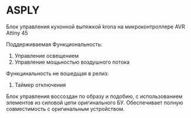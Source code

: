ASPLY
=====

Блок управления кухонной вытяжкой krona на микроконтроллере AVR Attiny 45

Поддерживаемая Функциональность:
1. Управление освещением
2. Управление мощьностью воздушного потока

Функцинальность не вошедщая в релиз:
1. Таймер отключения

Блок управления воссоздан по образу и подобию, с использованием элементов из силовой цепи оригинального БУ.
Обеспечивает полную совместимость с оригинальным устройством.
